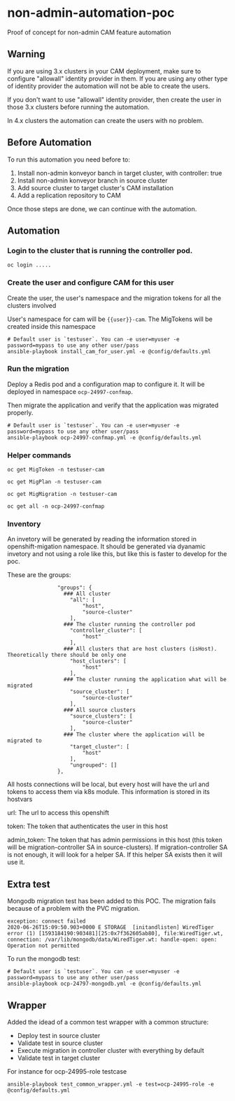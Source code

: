 # non-admin-automation-poc
Proof of concept for non-admin CAM feature automation


## Warning

If you are using 3.x clusters in your CAM deployment, make sure to configure "allowall" identity provider in them. If you are using any other type of identity provider the  automation will not be able to create the users. 

If you don't want to use "allowall" identity provider, then create the user in those 3.x clusters before running the automation.

In 4.x clusters the automation can create the users with no problem.

## Before Automation

To run this automation you need before to:

1. Install non-admin konveyor banch in target cluster, with controller: true
2. Install non-admin konveyor branch in source cluster
3. Add source cluster to target cluster's CAM installation
4. Add a replication repository to CAM

Once those steps are done, we can continue with the automation.

## Automation


### Login to the cluster that is running the controller pod.

```
oc login .....
```

### Create the user and configure CAM for this user

Create the user, the user's namespace and the migration tokens for all the clusters involved

User's namespace for cam will be `{{user}}-cam`. The MigTokens will be created inside this namespace

``` 
# Default user is `testuser`. You can -e user=myuser -e password=mypass to use any other user/pass
ansible-playbook install_cam_for_user.yml -e @config/defaults.yml
``` 


### Run the migration

Deploy a Redis pod and a configuration map to configure it. It will be deployed in namespace `ocp-24997-confmap`.

Then migrate the application and verify that the application was migrated properly.


``` 
# Default user is `testuser`. You can -e user=myuser -e password=mypass to use any other user/pass
ansible-playbook ocp-24997-confmap.yml -e @config/defaults.yml
``` 


### Helper commands

```
oc get MigToken -n testuser-cam
```

```
oc get MigPlan -n testuser-cam
```

```
oc get MigMigration -n testuser-cam
```

```
oc get all -n ocp-24997-confmap
```

### Inventory

An invetory will be generated by reading the information stored in openshift-migation namespace. It should be generated via dyanamic invetory and not using a role like this, but like this is faster to develop for the poc.

These are the groups:
```
                "groups": {
                  ### All cluster
                    "all": [
                        "host", 
                        "source-cluster"
                    ], 
                  ### The cluster running the controller pod
                    "controller_cluster": [
                        "host"
                    ], 
                  ### All clusters that are host clusters (isHost). Theoretically there should be only one
                    "host_clusters": [
                        "host"
                    ], 
                  ### The cluster running the application what will be migrated
                    "source_cluster": [
                        "source-cluster"
                    ], 
                  ### All source clusters
                    "source_clusters": [
                        "source-cluster"
                    ], 
                  ### The cluster where the application will be migrated to
                    "target_cluster": [
                        "host"
                    ], 
                    "ungrouped": []
                }, 

```

All hosts connections will be local, but every host will have the url and tokens to access them via k8s module. This information is stored in its hostvars

url: The url to access this openshift

token: The token that authenticates the user in this host

admin_token: The token that has admin permissions in this host (this token will be migration-controller SA in source-clusters). If migration-controller SA is not enough, it will look for a helper SA. If this helper SA exists then it will use it.


## Extra test

Mongodb migration test has been added to this POC. The migration fails because of a problem with the PVC migration.

```
exception: connect failed
2020-06-26T15:09:50.903+0000 E STORAGE  [initandlisten] WiredTiger error (1) [1593184190:903481][25:0x7f362605ab80], file:WiredTiger.wt, connection: /var/lib/mongodb/data/WiredTiger.wt: handle-open: open: Operation not permitted

```

To run the mongodb test:

``` 
# Default user is `testuser`. You can -e user=myuser -e password=mypass to use any other user/pass
ansible-playbook ocp-24797-mongodb.yml -e @config/defaults.yml
``` 

## Wrapper

Added the idead of a common test wrapper with a common structure:

- Deploy test in source cluster
- Validate test in source cluster
- Execute migration in controller cluster with everything by default
- Validate test in target cluster


For instance for ocp-24995-role testcase

```
ansible-playbook test_common_wrapper.yml -e test=ocp-24995-role -e @config/defaults.yml
```
